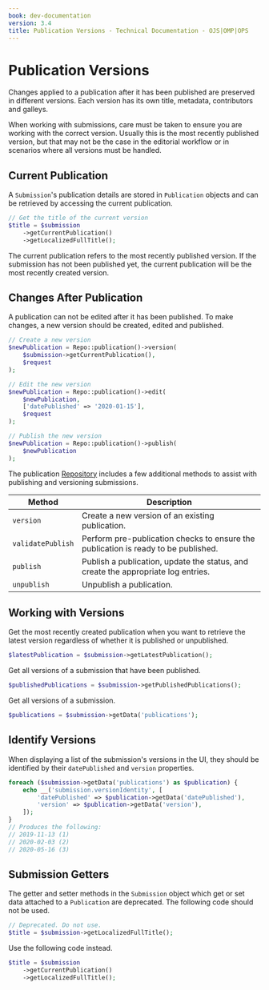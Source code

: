 ```yaml
---
book: dev-documentation
version: 3.4
title: Publication Versions - Technical Documentation - OJS|OMP|OPS
---
```


# Publication Versions

Changes applied to a publication after it has been published are preserved in different versions. Each version has its own title, metadata, contributors and galleys.

When working with submissions, care must be taken to ensure you are working with the correct version. Usually this is the most recently published version, but that may not be the case in the editorial workflow or in scenarios where all versions must be handled.

## Current Publication

A `Submission`'s publication details are stored in `Publication` objects and can be retrieved by accessing the current publication.

```php
// Get the title of the current version
$title = $submission
	->getCurrentPublication()
	->getLocalizedFullTitle();
```

The current publication refers to the most recently published version. If the submission has not been published yet, the current publication will be the most recently created version.

## Changes After Publication

A publication can not be edited after it has been published. To make changes, a new version should be created, edited and published.

```php
// Create a new version
$newPublication = Repo::publication()->version(
	$submission->getCurrentPublication(),
	$request
);

// Edit the new version
$newPublication = Repo::publication()->edit(
	$newPublication,
	['datePublished' => '2020-01-15'],
	$request
);

// Publish the new version
$newPublication = Repo::publication()->publish(
	$newPublication
);
```

The publication [Repository](./architecture-repositories) includes a few additional methods to assist with publishing and versioning submissions.

| Method | Description |
| --- | --- |
| `version` | Create a new version of an existing publication. |
| `validatePublish` | Perform pre-publication checks to ensure the publication is ready to be published. |
| `publish` | Publish a publication, update the status, and create the appropriate log entries. |
| `unpublish` | Unpublish a publication. |

## Working with Versions

Get the most recently created publication when you want to retrieve the latest version regardless of whether it is published or unpublished.

```php
$latestPublication = $submission->getLatestPublication();
```

Get all versions of a submission that have been published.

```php
$publishedPublications = $submission->getPublishedPublications();
```

Get all versions of a submission.

```php
$publications = $submission->getData('publications');
```

## Identify Versions

When displaying a list of the submission's versions in the UI, they should be identified by their `datePublished` and `version` properties.

```php
foreach ($submission->getData('publications') as $publication) {
	echo __('submission.versionIdentity', [
		'datePublished' => $publication->getData('datePublished'),
		'version' => $publication->getData('version'),
	]);
}
// Produces the following:
// 2019-11-13 (1)
// 2020-02-03 (2)
// 2020-05-16 (3)
```

## Submission Getters

The getter and setter methods in the `Submission` object which get or set data attached to a `Publication` are deprecated. The following code should not be used.

```php
// Deprecated. Do not use.
$title = $submission->getLocalizedFullTitle();
```

Use the following code instead.

```php
$title = $submission
	->getCurrentPublication()
	->getLocalizedFullTitle();
```